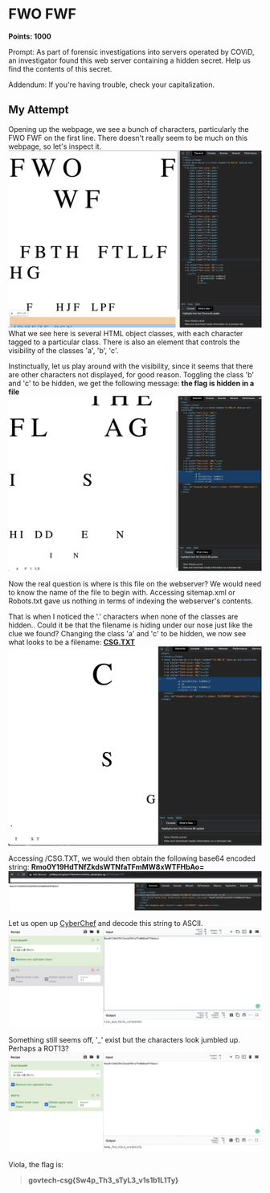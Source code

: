 # FWO FWF
**Points: 1000**

Prompt: As part of forensic investigations into servers operated by COViD, an investigator found this web server containing a hidden secret. Help us find the contents of this secret.

Addendum:
If you're having trouble, check your capitalization.

## My Attempt
Opening up the webpage, we see a bunch of characters, particularly the FWO FWF on the first line. There doesn't really seem to be much on this webpage, so let's inspect it.
![inspect](inspect.png)
What we see here is several HTML object classes, with each character tagged to a particular class. There is also an element that controls the visibility of the classes 'a', 'b', 'c'.

Instinctually, let us play around with the visibility, since it seems that there are other characters not displayed, for good reason. Toggling the class 'b' and 'c' to be hidden, we get the following message: **the flag is hidden in a file**
![clue](clue.png)

Now the real question is where is this file on the webserver? We would need to know the name of the file to begin with. Accessing sitemap.xml or Robots.txt gave us nothing in terms of indexing the webserver's contents.

That is when I noticed the '.' characters when none of the classes are hidden.. Could it be that the filename is hiding under our nose just like the clue we found? Changing the class 'a' and 'c' to be hidden, we now see what looks to be a filename: [**CSG.TXT**](CSG.TXT)
![file](file.png)

Accessing <webserver>/CSG.TXT, we would then obtain the following base64 encoded string: **Rmo0Y19HdTNfZkdsWTNfaTFmMW8xWTFHbAo=**
![base64](base64.png)

Let us open up [CyberChef](https://gchq.github.io/CyberChef/) and decode this string to ASCII.
![ascii](ascii.png)

Something still seems off, '_' exist but the characters look jumbled up. Perhaps a ROT13?
![flag](flag.png)

Viola, the flag is:
> **govtech-csg{Sw4p_Th3_sTyL3_v1s1b1L1Ty}**
